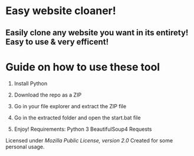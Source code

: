 # Easy website cloaner! 

## Easily clone any website you want in its entirety! Easy to use & very efficent! 

# Guide on how to use these tool
 
1. Install Python

2. Download the repo as a ZIP 

3. Go in your file explorer and extract the ZIP file
 
4. Go in the extracted folder and open the start.bat file

5. Enjoy!
Requirements:
    Python 3
    BeautifulSoup4
    Requests

Licensed under *Mozilla Public License, version 2.0*
Created for some personal usage. 